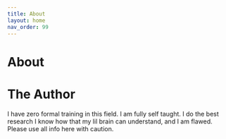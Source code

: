 ```yaml
---
title: About
layout: home
nav_order: 99
---
```


# About


# The Author

I have zero formal training in this field. I am fully self taught. I do the best research I know how that my lil brain can understand, and I am flawed. Please use all info here with caution.
